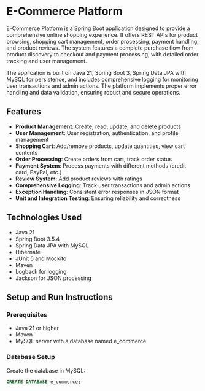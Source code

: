 # E-Commerce Platform

E-Commerce Platform is a Spring Boot application designed to provide a comprehensive online shopping experience. It offers REST APIs for product browsing, shopping cart management, order processing, payment handling, and product reviews. The system features a complete purchase flow from product discovery to checkout and payment processing, with detailed order tracking and user management.

The application is built on Java 21, Spring Boot 3, Spring Data JPA with MySQL for persistence, and includes comprehensive logging for monitoring user transactions and admin actions. The platform implements proper error handling and data validation, ensuring robust and secure operations.

## Features

- **Product Management**: Create, read, update, and delete products
- **User Management**: User registration, authentication, and profile management
- **Shopping Cart**: Add/remove products, update quantities, view cart contents
- **Order Processing**: Create orders from cart, track order status
- **Payment System**: Process payments with different methods (credit card, PayPal, etc.)
- **Review System**: Add product reviews with ratings
- **Comprehensive Logging**: Track user transactions and admin actions
- **Exception Handling**: Consistent error responses in JSON format
- **Unit and Integration Testing**: Ensuring reliability and correctness

## Technologies Used

- Java 21
- Spring Boot 3.5.4
- Spring Data JPA with MySQL
- Hibernate
- JUnit 5 and Mockito
- Maven
- Logback for logging
- Jackson for JSON processing

## Setup and Run Instructions

### Prerequisites

- Java 21 or higher
- Maven
- MySQL server with a database named e_commerce

### Database Setup

Create the database in MySQL:

```sql
CREATE DATABASE e_commerce;
